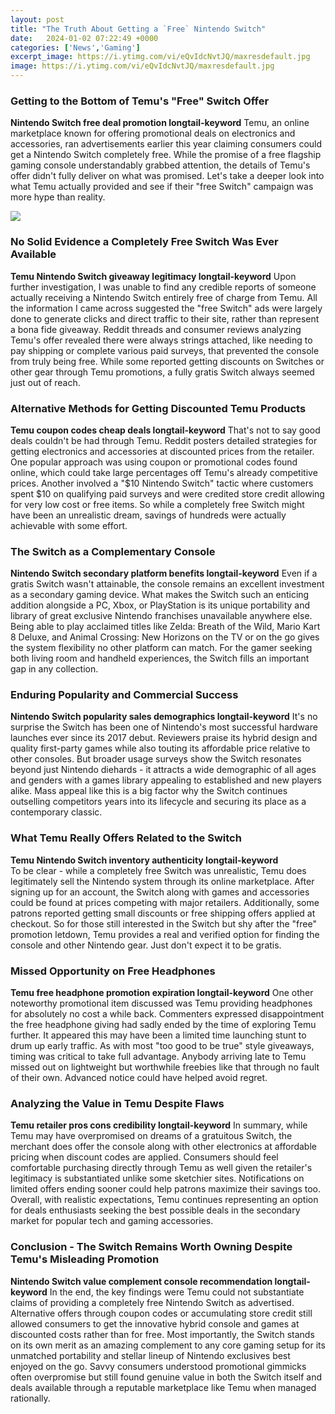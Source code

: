 ```yaml
---
layout: post
title: "The Truth About Getting a `Free` Nintendo Switch"
date:   2024-01-02 07:22:49 +0000
categories: ['News','Gaming']
excerpt_image: https://i.ytimg.com/vi/eQvIdcNvtJQ/maxresdefault.jpg
image: https://i.ytimg.com/vi/eQvIdcNvtJQ/maxresdefault.jpg
---
```


### Getting to the Bottom of Temu's "Free" Switch Offer
**Nintendo Switch free deal promotion longtail-keyword** 
Temu, an online marketplace known for offering promotional deals on electronics and accessories, ran advertisements earlier this year claiming consumers could get a Nintendo Switch completely free. While the promise of a free flagship gaming console understandably grabbed attention, the details of Temu's offer didn't fully deliver on what was promised. Let's take a deeper look into what Temu actually provided and see if their "free Switch" campaign was more hype than reality.

![](https://i.ytimg.com/vi/eQvIdcNvtJQ/maxresdefault.jpg)
### No Solid Evidence a Completely Free Switch Was Ever Available
**Temu Nintendo Switch giveaway legitimacy longtail-keyword**
Upon further investigation, I was unable to find any credible reports of someone actually receiving a Nintendo Switch entirely free of charge from Temu. All the information I came across suggested the "free Switch" ads were largely done to generate clicks and direct traffic to their site, rather than represent a bona fide giveaway. Reddit threads and consumer reviews analyzing Temu's offer revealed there were always strings attached, like needing to pay shipping or complete various paid surveys, that prevented the console from truly being free. While some reported getting discounts on Switches or other gear through Temu promotions, a fully gratis Switch always seemed just out of reach.
### Alternative Methods for Getting Discounted Temu Products  
**Temu coupon codes cheap deals longtail-keyword**
That's not to say good deals couldn't be had through Temu. Reddit posters detailed strategies for getting electronics and accessories at discounted prices from the retailer. One popular approach was using coupon or promotional codes found online, which could take large percentages off Temu's already competitive prices. Another involved a "$10 Nintendo Switch" tactic where customers spent $10 on qualifying paid surveys and were credited store credit allowing for very low cost or free items. So while a completely free Switch might have been an unrealistic dream, savings of hundreds were actually achievable with some effort.
### The Switch as a Complementary Console
**Nintendo Switch secondary platform benefits longtail-keyword**
Even if a gratis Switch wasn't attainable, the console remains an excellent investment as a secondary gaming device. What makes the Switch such an enticing addition alongside a PC, Xbox, or PlayStation is its unique portability and library of great exclusive Nintendo franchises unavailable anywhere else. Being able to play acclaimed titles like Zelda: Breath of the Wild, Mario Kart 8 Deluxe, and Animal Crossing: New Horizons on the TV or on the go gives the system flexibility no other platform can match. For the gamer seeking both living room and handheld experiences, the Switch fills an important gap in any collection.
### Enduring Popularity and Commercial Success  
**Nintendo Switch popularity sales demographics longtail-keyword**
It's no surprise the Switch has been one of Nintendo's most successful hardware launches ever since its 2017 debut. Reviewers praise its hybrid design and quality first-party games while also touting its affordable price relative to other consoles. But broader usage surveys show the Switch resonates beyond just Nintendo diehards - it attracts a wide demographic of all ages and genders with a games library appealing to established and new players alike. Mass appeal like this is a big factor why the Switch continues outselling competitors years into its lifecycle and securing its place as a contemporary classic.
### What Temu Really Offers Related to the Switch
**Temu Nintendo Switch inventory authenticity longtail-keyword**  
To be clear - while a completely free Switch was unrealistic, Temu does legitimately sell the Nintendo system through its online marketplace. After signing up for an account, the Switch along with games and accessories could be found at prices competing with major retailers. Additionally, some patrons reported getting small discounts or free shipping offers applied at checkout. So for those still interested in the Switch but shy after the "free" promotion letdown, Temu provides a real and verified option for finding the console and other Nintendo gear. Just don't expect it to be gratis.
### Missed Opportunity on Free Headphones
**Temu free headphone promotion expiration longtail-keyword**
One other noteworthy promotional item discussed was Temu providing headphones for absolutely no cost a while back. Commenters expressed disappointment the free headphone giving had sadly ended by the time of exploring Temu further. It appeared this may have been a limited time launching stunt to drum up early traffic. As with most "too good to be true" style giveaways, timing was critical to take full advantage. Anybody arriving late to Temu missed out on lightweight but worthwhile freebies like that through no fault of their own. Advanced notice could have helped avoid regret.
### Analyzing the Value in Temu Despite Flaws  
**Temu retailer pros cons credibility longtail-keyword**
In summary, while Temu may have overpromised on dreams of a gratuitous Switch, the merchant does offer the console along with other electronics at affordable pricing when discount codes are applied. Consumers should feel comfortable purchasing directly through Temu as well given the retailer's legitimacy is substantiated unlike some sketchier sites. Notifications on limited offers ending sooner could help patrons maximize their savings too. Overall, with realistic expectations, Temu continues representing an option for deals enthusiasts seeking the best possible deals in the secondary market for popular tech and gaming accessories.
### Conclusion - The Switch Remains Worth Owning Despite Temu's Misleading Promotion
**Nintendo Switch value complement console recommendation longtail-keyword** 
In the end, the key findings were Temu could not substantiate claims of providing a completely free Nintendo Switch as advertised. Alternative offers through coupon codes or accumulating store credit still allowed consumers to get the innovative hybrid console and games at discounted costs rather than for free. Most importantly, the Switch stands on its own merit as an amazing complement to any core gaming setup for its unmatched portability and stellar lineup of Nintendo exclusives best enjoyed on the go. Savvy consumers understood promotional gimmicks often overpromise but still found genuine value in both the Switch itself and deals available through a reputable marketplace like Temu when managed rationally.